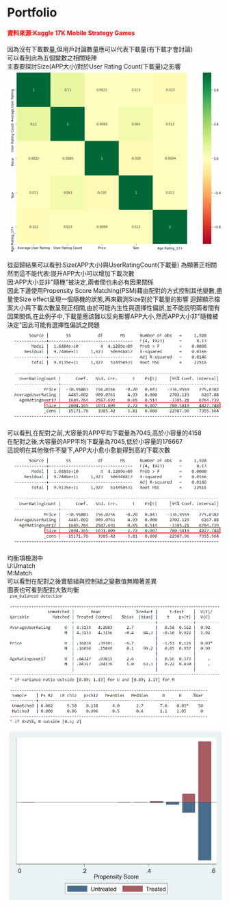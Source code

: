 # Portfolio
#### <a href="https://www.kaggle.com/tristan581/17k-apple-app-store-strategy-games" target="_blank" style="text-decoration:none;color:red;">資料來源:Kaggle 17K Mobile Strategy Games</a>

因為沒有下載數量,但用戶討論數量應可以代表下載量(有下載才會討論)  
可以看到此為五個變數之相關矩陣  
主要要探討Size(APP大小)對於User Rating Count(下載量)之影響
![image](https://github.com/Hung-Ching-Lee/Portfolio/blob/master/%E6%95%B8%E6%93%9A%E5%88%86%E6%9E%90/%E5%BD%B1%E9%9F%BFAPP%E4%B8%8B%E8%BC%89%E9%87%8F%E5%9B%A0%E7%B4%A0/%E7%9B%B8%E9%97%9C%E4%BF%82%E6%95%B8%E7%9F%A9%E9%99%A3.png)
  
  
  
  
  
  
從迴歸結果可以看到:Size(APP大小)與UserRatingCount(下載量) 為顯著正相關  
然而這不能代表:提升APP大小可以增加下載次數  
因:APP大小並非"隨機"被決定,兩者間也未必有因果關係  
因此下邊使用Propensity Score Matching(PSM)藉由配對的方式控制其他變數,盡量使Size effect呈現一個隨機的狀態,再來觀測Size對於下載量的影響 迴歸顯示檔案大小與下載次數呈現正相關,由於可能內生性與選擇性偏誤,並不能說明兩者間有因果關係,在此例子中,下載量應該難以反向影響APP大小,然而APP大小非"隨機被決定"因此可能有選擇性偏誤之問題
![image](https://github.com/Hung-Ching-Lee/Portfolio/blob/master/%E6%95%B8%E6%93%9A%E5%88%86%E6%9E%90/%E5%BD%B1%E9%9F%BFAPP%E4%B8%8B%E8%BC%89%E9%87%8F%E5%9B%A0%E7%B4%A0/%E8%BF%B4%E6%AD%B8%20-%20%E8%A4%87%E8%A3%BD.png)
  
  
  
  
  
  
可以看到,在配對之前,大容量的APP平均下載量為7045,高於小容量的4158  
在配對之後,大容量的APP平均下載量為7045,低於小容量的176667  
這說明在其他條件不變下,APP大小愈小愈能得到高的下載次數
![image](https://github.com/Hung-Ching-Lee/Portfolio/blob/master/%E6%95%B8%E6%93%9A%E5%88%86%E6%9E%90/%E5%BD%B1%E9%9F%BFAPP%E4%B8%8B%E8%BC%89%E9%87%8F%E5%9B%A0%E7%B4%A0/%E8%BF%B4%E6%AD%B8%20-%20%E8%A4%87%E8%A3%BD.png)
  
  
  
  
  
  
均衡項檢測中  
U:Umatch  
M:Match  
可以看到在配對之後實驗組與控制組之變數值無顯著差異  
圖表也可看到配對大致均衡
![image](https://github.com/Hung-Ching-Lee/Portfolio/blob/master/%E6%95%B8%E6%93%9A%E5%88%86%E6%9E%90/%E5%BD%B1%E9%9F%BFAPP%E4%B8%8B%E8%BC%89%E9%87%8F%E5%9B%A0%E7%B4%A0/%E5%9D%87%E8%A1%A1%E6%80%A7%E6%AA%A2%E6%B8%AC.png)
![image](https://github.com/Hung-Ching-Lee/Portfolio/blob/master/%E6%95%B8%E6%93%9A%E5%88%86%E6%9E%90/%E5%BD%B1%E9%9F%BFAPP%E4%B8%8B%E8%BC%89%E9%87%8F%E5%9B%A0%E7%B4%A0/%E5%9C%96.png)
